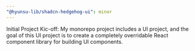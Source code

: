 ```yaml
---
"@hyunsu-lib/shadcn-hedgehog-ui": minor
---
```


Initial Project Kic-off: My monorepo project includes a UI project, and the goal of this UI project is to create a completely overridable React component library for building UI components.
